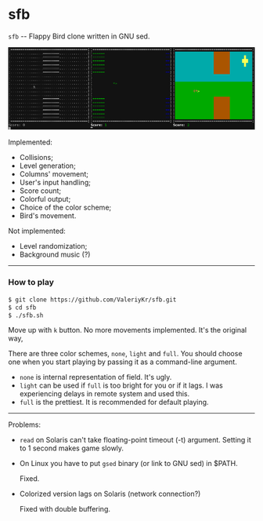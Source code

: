 # sfb
`sfb` -- Flappy Bird clone written in GNU sed.

![screenshot](https://raw.githubusercontent.com/ValeriyKr/sfb/master/screenshot.png)

Implemented:
 * Collisions;
 * Level generation;
 * Columns' movement;
 * User's input handling;
 * Score count;
 * Colorful output;
 * Choice of the color scheme;
 * Bird's movement.

Not implemented:
 * Level randomization;
 * Background music (?)

---
### How to play
```
$ git clone https://github.com/ValeriyKr/sfb.git
$ cd sfb
$ ./sfb.sh
```
Move up with `k` button. No more movements implemented. It's the original way,

There are three color schemes, `none`, `light` and `full`.
You should choose one when you start playing by passing it as a command-line argument.
 * `none` is internal representation of field. It's ugly.
 * `light` can be used if `full` is too bright for you or if it lags.
   I was experiencing delays in remote system and used this.
 * `full` is the prettiest.
   It is recommended for default playing.

---
Problems:
 * `read` on Solaris can't take floating-point timeout (-t) argument.
   Setting it to 1 second makes game slowly.
 * On Linux you have to put `gsed` binary (or link to GNU sed) in $PATH.

   Fixed.
 * Colorized version lags on Solaris (network connection?)

   Fixed with double buffering.
